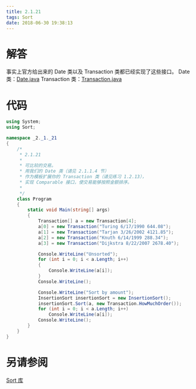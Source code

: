 ```yaml
---
title: 2.1.21
tags: Sort
date: 2018-06-30 19:38:13
---
```


# 解答

事实上官方给出来的 Date 类以及 Transaction 类都已经实现了这些接口。
Date 类：[Date.java](https://algs4.cs.princeton.edu/12oop/Date.java.html) 
Transaction 类：[Transaction.java](https://algs4.cs.princeton.edu/12oop/Transaction.java.html)

# 代码

```csharp
using System;
using Sort;

namespace _2._1._21
{
    /*
     * 2.1.21
     * 
     * 可比较的交易。
     * 用我们的 Date 类（请见 2.1.1.4 节）
     * 作为模板扩展你的 Transaction 类（请见练习 1.2.13），
     * 实现 Comparable 接口，使交易能够按照金额排序。
     * 
     */
    class Program
    {
        static void Main(string[] args)
        {
            Transaction[] a = new Transaction[4];
            a[0] = new Transaction("Turing 6/17/1990 644.08");
            a[1] = new Transaction("Tarjan 3/26/2002 4121.85");
            a[2] = new Transaction("Knuth 6/14/1999 288.34");
            a[3] = new Transaction("Dijkstra 8/22/2007 2678.40");

            Console.WriteLine("Unsorted");
            for (int i = 0; i < a.Length; i++)
            {
                Console.WriteLine(a[i]);
            }
            Console.WriteLine();

            Console.WriteLine("Sort by amount");
            InsertionSort insertionSort = new InsertionSort();
            insertionSort.Sort(a, new Transaction.HowMuchOrder());
            for (int i = 0; i < a.Length; i++)
                Console.WriteLine(a[i]);
            Console.WriteLine();
        }
    }
}
```

# 另请参阅

[Sort 库](https://alg4.ikesnowy.com/docs/api/Sort.html)
